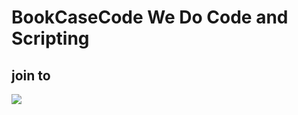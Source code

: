 # BookCaseCode We Do Code and Scripting 

## join to 
![](https://github.com/BookCaseCode/.github/blob/main/profile/simpsons-homer.gif)
